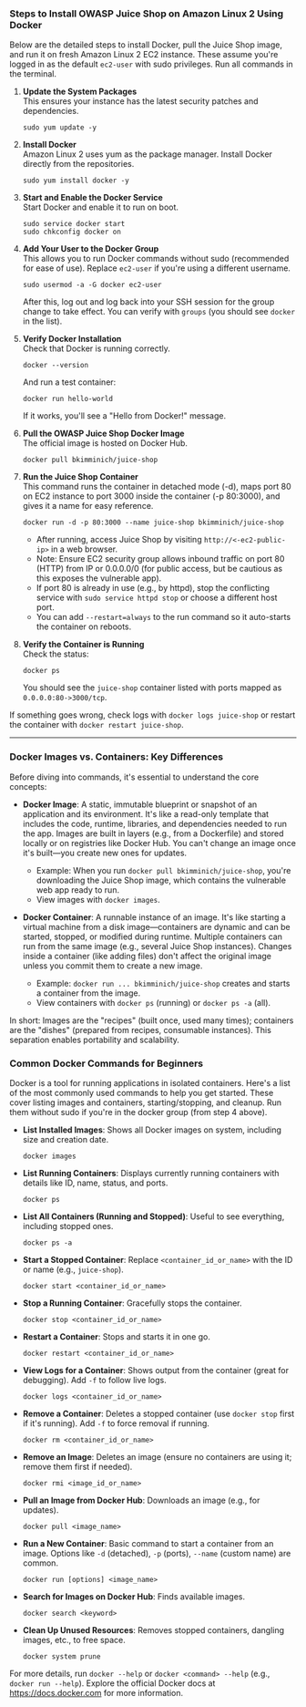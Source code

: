 ### Steps to Install OWASP Juice Shop on Amazon Linux 2 Using Docker

Below are the detailed steps to install Docker, pull the Juice Shop image, and run it on  fresh Amazon Linux 2 EC2 instance. These assume you're logged in as the default `ec2-user` with sudo privileges. Run all commands in the terminal.

1. **Update the System Packages**  
   This ensures your instance has the latest security patches and dependencies.  
   ```
   sudo yum update -y
   ```

2. **Install Docker**  
   Amazon Linux 2 uses yum as the package manager. Install Docker directly from the repositories.  
   ```
   sudo yum install docker -y
   ```

3. **Start and Enable the Docker Service**  
   Start Docker and enable it to run on boot.  
   ```
   sudo service docker start
   sudo chkconfig docker on
   ```

4. **Add Your User to the Docker Group**  
   This allows you to run Docker commands without sudo (recommended for ease of use). Replace `ec2-user` if you're using a different username.  
   ```
   sudo usermod -a -G docker ec2-user
   ```  
   After this, log out and log back into your SSH session for the group change to take effect. You can verify with `groups` (you should see `docker` in the list).

5. **Verify Docker Installation**  
   Check that Docker is running correctly.  
   ```
   docker --version
   ```  
   And run a test container:  
   ```
   docker run hello-world
   ```  
   If it works, you'll see a "Hello from Docker!" message.

6. **Pull the OWASP Juice Shop Docker Image**  
   The official image is hosted on Docker Hub.  
   ```
   docker pull bkimminich/juice-shop
   ```

7. **Run the Juice Shop Container**  
   This command runs the container in detached mode (-d), maps port 80 on  EC2 instance to port 3000 inside the container (-p 80:3000), and gives it a name for easy reference.  
   ```
   docker run -d -p 80:3000 --name juice-shop bkimminich/juice-shop
   ```  
   - After running, access Juice Shop by visiting `http://<-ec2-public-ip>` in a web browser.  
   - Note: Ensure  EC2 security group allows inbound traffic on port 80 (HTTP) from  IP or 0.0.0.0/0 (for public access, but be cautious as this exposes the vulnerable app).  
   - If port 80 is already in use (e.g., by httpd), stop the conflicting service with `sudo service httpd stop` or choose a different host port.
   - You can add `--restart=always` to the run command so it auto-starts the container on reboots.

8. **Verify the Container is Running**  
   Check the status:  
   ```
   docker ps
   ```  
   You should see the `juice-shop` container listed with ports mapped as `0.0.0.0:80->3000/tcp`.

If something goes wrong, check logs with `docker logs juice-shop` or restart the container with `docker restart juice-shop`.

---

### Docker Images vs. Containers: Key Differences

Before diving into commands, it's essential to understand the core concepts:

- **Docker Image**: A static, immutable blueprint or snapshot of an application and its environment. It's like a read-only template that includes the code, runtime, libraries, and dependencies needed to run the app. Images are built in layers (e.g., from a Dockerfile) and stored locally or on registries like Docker Hub. You can't change an image once it's built—you create new ones for updates.  
  - Example: When you run `docker pull bkimminich/juice-shop`, you're downloading the Juice Shop image, which contains the vulnerable web app ready to run.  
  - View images with `docker images`.

- **Docker Container**: A runnable instance of an image. It's like starting a virtual machine from a disk image—containers are dynamic and can be started, stopped, or modified during runtime. Multiple containers can run from the same image (e.g., several Juice Shop instances). Changes inside a container (like adding files) don't affect the original image unless you commit them to create a new image.  
  - Example: `docker run ... bkimminich/juice-shop` creates and starts a container from the image.  
  - View containers with `docker ps` (running) or `docker ps -a` (all).

In short: Images are the "recipes" (built once, used many times); containers are the "dishes" (prepared from recipes, consumable instances). This separation enables portability and scalability.



### Common Docker Commands for Beginners

Docker is a tool for running applications in isolated containers. Here's a list of the most commonly used commands to help you get started. These cover listing images and containers, starting/stopping, and cleanup. Run them without sudo if you're in the docker group (from step 4 above).

- **List Installed Images**: Shows all Docker images on  system, including size and creation date.  
  ```
  docker images
  ```

- **List Running Containers**: Displays currently running containers with details like ID, name, status, and ports.  
  ```
  docker ps
  ```

- **List All Containers (Running and Stopped)**: Useful to see everything, including stopped ones.  
  ```
  docker ps -a
  ```

- **Start a Stopped Container**: Replace `<container_id_or_name>` with the ID or name (e.g., `juice-shop`).  
  ```
  docker start <container_id_or_name>
  ```

- **Stop a Running Container**: Gracefully stops the container.  
  ```
  docker stop <container_id_or_name>
  ```

- **Restart a Container**: Stops and starts it in one go.  
  ```
  docker restart <container_id_or_name>
  ```

- **View Logs for a Container**: Shows output from the container (great for debugging). Add `-f` to follow live logs.  
  ```
  docker logs <container_id_or_name>
  ```

- **Remove a Container**: Deletes a stopped container (use `docker stop` first if it's running). Add `-f` to force removal if running.  
  ```
  docker rm <container_id_or_name>
  ```

- **Remove an Image**: Deletes an image (ensure no containers are using it; remove them first if needed).  
  ```
  docker rmi <image_id_or_name>
  ```

- **Pull an Image from Docker Hub**: Downloads an image (e.g., for updates).  
  ```
  docker pull <image_name>
  ```

- **Run a New Container**: Basic command to start a container from an image. Options like `-d` (detached), `-p` (ports), `--name` (custom name) are common.  
  ```
  docker run [options] <image_name>
  ```

- **Search for Images on Docker Hub**: Finds available images.  
  ```
  docker search <keyword>
  ```

- **Clean Up Unused Resources**: Removes stopped containers, dangling images, etc., to free space.  
  ```
  docker system prune
  ```

For more details, run `docker --help` or `docker <command> --help` (e.g., `docker run --help`). 
Explore the official Docker docs at https://docs.docker.com for more information.
